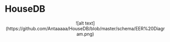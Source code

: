 # HouseDB
<p align = "center"> 
  ![alt text](https://github.com/Antaaaaa/HouseDB/blob/master/schema/EER%20Diagram.png)
</p>
